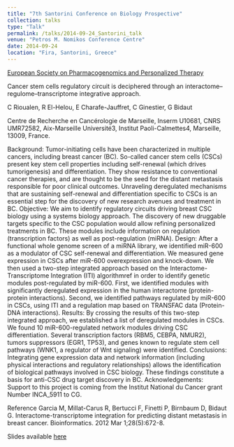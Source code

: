 ```yaml
---
title: "7th Santorini Conference on Biology Prospective"
collection: talks
type: "Talk"
permalink: /talks/2014-09-24_Santorini_talk
venue: "Petros M. Nomikos Conference Centre"
date: 2014-09-24
location: "Fira, Santorini, Greece"
---
```


[European Society on Pharmacogenomics and Personalized Therapy](https://esptnet.eu)

Cancer stem cells regulatory circuit is deciphered through an interactome–regulome–transcriptome integrative approach.

C Rioualen, R El-Helou, E Charafe-Jauffret, C Ginestier, G Bidaut

Centre de Recherche en Cancérologie de Marseille, Inserm U10681, CNRS UMR72582, Aix-Marseille Université3, Institut Paoli-Calmettes4, Marseille, 13009, France.

Background: Tumor-initiating cells have been characterized in multiple cancers, including breast cancer (BC). So-called cancer stem cells (CSCs) present key stem cell properties including self-renewal (which drives tumorigenesis) and differentiation. They show resistance to conventional cancer therapies, and are thought to be the seed for the distant metastasis responsible for poor clinical outcomes. Unraveling deregulated mechanisms that are sustaining self-renewal and differentiation specific to CSCs is an essential step for the discovery of new research avenues and treatment in BC.
Objective: We aim to identify regulatory circuits driving breast CSC biology using a systems biology approach. The discovery of new druggable targets specific to the CSC population would allow refining personalized treatments in BC. These modules include information on regulation (transcription factors) as well as post-regulation (miRNA).
Design: After a functional whole genome screen of a miRNA library, we identified miR-600 as a modulator of CSC self-renewal and differentiation. We measured gene expression in CSCs after miR-600 overexpression and knock-down. We then used a two-step integrated approach based on the Interactome-Transcriptome Integration (ITI) algorithmref in order to identify genetic modules post-regulated by miR-600. First, we identified modules with significantly deregulated expression in the human interactome (protein-protein interactions). Second, we identified pathways regulated by miR-600 in CSCs, using ITI and a regulation map based on TRANSFAC data (Protein-DNA interactions).
Results: By crossing the results of this two-step integrated approach, we established a list of deregulated modules in CSCs. We found 10 miR-600-regulated network modules driving CSC differentiation. Several transcription factors (RBM5, CEBPA, NMUR2), tumors suppressors (EGR1, TP53), and genes known to regulate stem cell pathways (WNK1, a regulator of Wnt signaling) were identified.
Conclusions: Integrating gene expression data and network information (including physical interactions and regulatory relationships) allows the identification of biological pathways involved in CSC biology. These findings constitute a basis for anti-CSC drug target discovery in BC.
Acknowledgements: Support to this project is coming from the Institut National du Cancer grant Number INCA_5911 to CG.

Reference
Garcia M, Millat-Carus R, Bertucci F, Finetti P, Birnbaum D, Bidaut G. Interactome-transcriptome integration for predicting distant metastasis in breast cancer. Bioinformatics. 2012 Mar 1;28(5):672-8.


Slides available [here](http://rioualen.github.io/files/2014-09-24_Santorini_slides.pdf)


